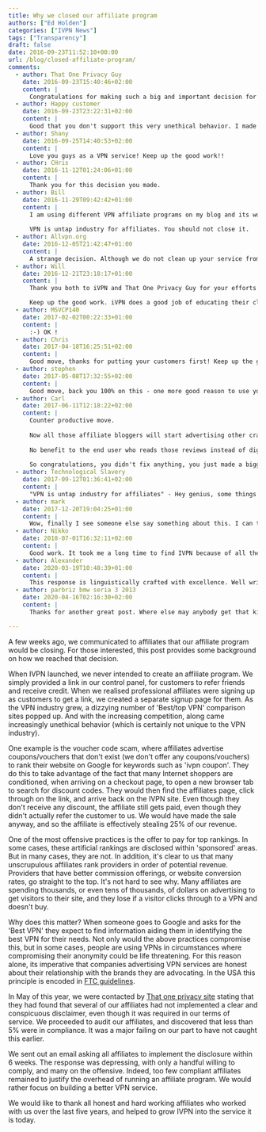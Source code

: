 ```yaml
---
title: Why we closed our affiliate program
authors: ["Ed Holden"]
categories: ["IVPN News"]
tags: ["Transparency"]
draft: false
date: 2016-09-23T11:52:10+00:00
url: /blog/closed-affiliate-program/
comments:
  - author: That One Privacy Guy
    date: 2016-09-23T15:40:46+02:00
    content: |
      Congratulations for making such a big and important decision for the sake of the industry and your customers!
  - author: Happy customer
    date: 2016-09-23T23:22:31+02:00
    content: |
      Good that you don't support this very unethical behavior. I made a good decision by choosing you as my VPN provider.
  - author: Shany
    date: 2016-09-25T14:40:53+02:00
    content: |
      Love you guys as a VPN service! Keep up the good work!!
  - author: CHris
    date: 2016-11-12T01:24:06+01:00
    content: |
      Thank you for this decision you made.
  - author: Bill
    date: 2016-11-29T09:42:42+01:00
    content: |
      I am using different VPN affiliate programs on my blog and its working good. PureVPN is doing good in conversion.
    
      VPN is untap industry for affiliates. You should not close it.
  - author: Allvpn.org
    date: 2016-12-05T21:42:47+01:00
    content: |
      A strange decision. Although we do not clean up your service from allvpn.org rating, because it is based on users opinions rather than remuneration.
  - author: Will
    date: 2016-12-21T23:18:17+01:00
    content: |
      Thank you both to iVPN and That One Privacy Guy for your efforts on this. In fairness to the affiliates who did not comply, it cannot be assumed that they are unscrupulous. But without complying, there is no way iVPN.net can determine that. It is hard to justify the overhead to run the affiliate program in these circumstances, and it's a shame that the handful of affiliates who were willing to comply find themselves disadvantaged by those who would not.

      Keep up the good work. iVPN does a good job of educating their clients and the public about what a VPN can and cannot do, especially with respect to the topics of privacy, jurisdiction and data retention. The comparison websites are helpful, but better to understand in as much depth as you can what a VPN provider can and cannot do.
  - author: MSVCP140
    date: 2017-02-02T00:22:33+01:00
    content: |
      :-) OK !
  - author: Chris
    date: 2017-04-18T16:25:51+02:00
    content: |
      Good move, thanks for putting your customers first! Keep up the good work and thanks for the transparent communication.
  - author: stephen
    date: 2017-05-08T17:32:55+02:00
    content: |
      Good move, back you 100% on this - one more good reason to use your service :)
  - author: Carl
    date: 2017-06-11T12:18:22+02:00
    content: |
      Counter productive move.
    
      Now all those affiliate bloggers will start advertising other crappy VPNs out there.
        
      No benefit to the end user who reads those reviews instead of digging up on their own a little bit.
        
      So congratulations, you didn't fix anything, you just made a bigger problem imho.
  - author: Technological Slavery
    date: 2017-09-12T01:36:41+02:00
    content: |
      "VPN is untap industry for affiliates" - Hey genius, some things are worth more than squeezing a financial derivative out of someone else's hard work! Privacy and integrity are two things rapidly disappearing in this world, yet loved when still encountered. Business doesn't have to be about hating your fellow man (including by mildly or heavily deceiving him about which product to buy). Engineering excellence, intelligent management and leadership are to be cherished. If we can help maintain a culture that involves these qualities, then perhaps we can expand it to politics and the wider world, who knows? It's certainly overdue. But the more we keep thinking we're clever to make money - to play someone else's game the rules of which were never voted upon democratically (World Banking System, anyone?) the more we are destined to suffer the same upon us - and NO ONE can watch their back 24/7. You end up dying of exhaustion, believe me! From having lived under oppression, I know what ethics are worth. IF this company actually has some, it is vastly more important that they are upheld than some middlemen oxygen-thieves make themselves some easy money. Go find a job, fool. A REAL one.
  - author: mark
    date: 2017-12-20T19:04:25+01:00
    content: |
      Wow, finally I see someone else say something about this. I can tell you how frustrated I was a few months ago when I was looking for a new provider. Its so frustrating going around in circles trying to find REAL reviews. Its so discouraging. It's counterproductive and unsustainable behavior though. there really should be a legit vpn review
  - author: Nikko
    date: 2018-07-01T16:32:11+02:00
    content: |
      Good work. It took me a long time to find IVPN because of all the liars out there. They made ProtonVPN look good, but not even one day into their free trial, their server quit and leaked all over my desktop, and I couldn't even hit their website from the open Net. Reading this blog post has increased my trust level one full point in favor of IVPN. Trust is the most important factor in choosing a VPN.
  - author: Alexander
    date: 2020-03-19T10:48:39+01:00
    content: |
      This response is linguistically crafted with excellence. Well written, and in a way that strikes or "pokes" the person mentally, to get your valid points across and heard.
  - author: parbriz bmw seria 3 2013
    date: 2020-04-16T02:16:30+02:00
    content: |
      Thanks for another great post. Where else may anybody get that kind of information in such an ideal means of writing? I've a presentation subsequent week, and I'm on the search for such info. <a href="https://anunturi-parbrize.ro/parbriz-bmw-7.html" rel="nofollow ugc">https://anunturi-parbrize.ro/parbriz-bmw-7.html</a>

---
```

A few weeks ago, we communicated to affiliates that our affiliate program would be closing. For those interested, this post provides some background on how we reached that decision.

When IVPN launched, we never intended to create an affiliate program. We simply provided a link in our control panel, for customers to refer friends and receive credit. When we realised professional affiliates were signing up as customers to get a link, we created a separate signup page for them. As the VPN industry grew, a dizzying number of 'Best/top VPN' comparison sites popped up. And with the increasing competition, along came increasingly unethical behavior (which is certainly not unique to the VPN industry).

One example is the voucher code scam, where affiliates advertise coupons/vouchers that don't exist (we don't offer any coupons/vouchers) to rank their website on Google for keywords such as 'ivpn coupon'. They do this to take advantage of the fact that many Internet shoppers are conditioned, when arriving on a checkout page, to open a new browser tab to search for discount codes. They would then find the affiliates page, click through on the link, and arrive back on the IVPN site. Even though they don't receive any discount, the affiliate still gets paid, even though they didn't actually refer the customer to us. We would have made the sale anyway, and so the affiliate is effectively stealing 25% of our revenue. 

One of the most offensive practices is the offer to pay for top rankings. In some cases, these artificial rankings are disclosed within 'sponsored' areas. But in many cases, they are not. In addition, it's clear to us that many unscrupulous affiliates rank providers in order of potential revenue. Providers that have better commission offerings, or website conversion rates, go straight to the top. It's not hard to see why. Many affiliates are spending thousands, or even tens of thousands, of dollars on advertising to get visitors to their site, and they lose if a visitor clicks through to a VPN and doesn't buy.

Why does this matter? When someone goes to Google and asks for the 'Best VPN' they expect to find information aiding them in identifying the best VPN for their needs. Not only would the above practices compromise this, but in some cases, people are using VPNs in circumstances where compromising their anonymity could be life threatening. For this reason alone, its imperative that companies advertising VPN services are honest about their relationship with the brands they are advocating. In the USA this principle is encoded in [FTC guidelines][1]. 

In May of this year, we were contacted by [That one privacy site][2] stating that they had found that several of our affiliates had not implemented a clear and conspicuous disclaimer, even though it was required in our terms of service. We proceeded to audit our affiliates, and discovered that less than 5% were in compliance. It was a major failing on our part to have not caught this earlier. 

We sent out an email asking all affiliates to implement the disclosure within 6 weeks. The response was depressing, with only a handful willing to comply, and many on the offensive. Indeed, too few compliant affiliates remained to justify the overhead of running an affiliate program. We would rather focus on building a better VPN service. 

We would like to thank all honest and hard working affiliates who worked with us over the last five years, and helped to grow IVPN into the service it is today.

 [1]: https://www.ftc.gov/sites/default/files/attachments/press-releases/ftc-publishes-final-guides-governing-endorsements-testimonials/091005revisedendorsementguides.pdf
 [2]: https://thatoneprivacysite.net/
